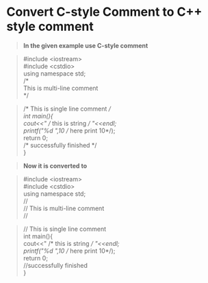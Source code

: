 # Convert C-style Comment to C++ style comment

> **In the given example use C-style comment** 

> #include &lt;iostream&gt; <br />
> #include &lt;cstdio&gt; <br />
> using namespace std; <br />
> /* <br />
> 	This is multi-line comment <br />
> */ <br /> 


> /* This is single line comment */ <br />
> int main(){ <br /> 
>	cout<<" /* this is string */ "<<endl; <br />
>	printf("%d ",10 /* here print 10*/); <br /> 
>	return 0; <br />
>	/* successfully finished */ <br /> 
> } <br />

> **Now it is converted to** 

> #include &lt;iostream&gt; <br />
> #include &lt;cstdio&gt; <br />
> using namespace std;  <br />
> //  <br />
> //	This is multi-line comment <br />
> // <br />

> // This is single line comment  <br />
> int main(){ <br />
>	cout<<" /* this is string */ "<<endl; <br />
>	printf("%d ",10 /* here print 10*/); <br />
>	return 0; <br /> 
>	//successfully finished <br />
> } <br />
